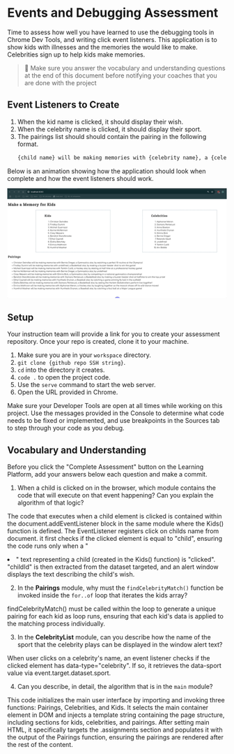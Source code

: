 # Events and Debugging Assessment

Time to assess how well you have learned to use the debugging tools in Chrome Dev Tools, and writing click event listeners. This application is to show kids with illnesses and the memories the would like to make. Celebrities sign up to help kids make memories.

> 🧨 Make sure you answer the vocabulary and understanding questions at the end of this document before notifying your coaches that you are done with the project

## Event Listeners to Create

1. When the kid name is clicked, it should display their wish.
1. When the celebrity name is clicked, it should display their sport.
1. The pairings list should should contain the pairing in the following format.
    ```html
    {child name} will be making memories with {celebrity name}, a {celebrity sport} star, by {child wish}
    ```

Below is an animation showing how the application should look when complete and how the event listeners should work.

<img src="./images/debugging-events-assessment.gif" width="700px">

## Setup

Your instruction team will provide a link for you to create your assessment repository. Once your repo is created, clone it to your machine.

1. Make sure you are in your `workspace` directory.
1. `git clone {github repo SSH string}`.
1. `cd` into the directory it creates.
1. `code .` to open the project code.
1. Use the `serve` command to start the web server.
1. Open the URL provided in Chrome.

Make sure your Developer Tools are open at all times while working on this project. Use the messages provided in the Console to determine what code needs to be fixed or implemented, and use breakpoints in the Sources tab to step through your code as you debug.

## Vocabulary and Understanding

Before you click the "Complete Assessment" button on the Learning Platform, add your answers below each question and make a commit.

1. When a child is clicked on in the browser, which module contains the code that will execute on that event happening? Can you explain the algorithm of that logic?

The code that executes when a child element is clicked is contained within the document.addEventListener block in the same module where the Kids() function is defined. 
The EventListener registers click on childs name from     document. it first checks if the clicked element is equal to "child", ensuring the code runs only when a "<li>" text representing a child (created in the Kids() function) is "clicked". "childId" is then extracted from the dataset targeted, and an alert window displays the text describing the child's wish.





2. In the **Pairings** module, why must the `findCelebrityMatch()` function be invoked inside the `for..of` loop that iterates the kids array?

 findCelebrityMatch() must be called within the loop to generate a unique pairing for each kid as loop runs, ensuring that each kid's data is applied to the matching process individually.


3. In the **CelebrityList** module, can you describe how the name of the sport that the celebrity plays can be displayed in the window alert text?
   
 When user clicks on a celebrity's name, an event listener checks if the clicked element has data-type="celebrity". If so, it retrieves the data-sport value via event.target.dataset.sport. 

4. Can you describe, in detail, the algorithm that is in the `main` module?

This code initializes the main user interface by importing and invoking three functions: Pairings, Celebrities, and Kids. It selects the main container element in DOM and injects a template string containing the page structure, including sections for kids, celebrities, and pairings. After setting main HTML, it specifically targets the .assignments section and populates it with the output of the Pairings function, ensuring the pairings are rendered after the rest of the content. 